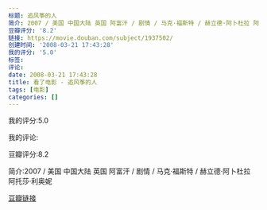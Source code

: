 ```yaml
---
标题: 追风筝的人
简介: 2007 / 美国 中国大陆 英国 阿富汗 / 剧情 / 马克·福斯特 / 赫立德·阿卜杜拉 阿托莎·利奥妮
豆瓣评分: '8.2'
链接: https://movie.douban.com/subject/1937502/
创建时间: '2008-03-21 17:43:28'
我的评分: '5.0'
标签:
评论:
date: 2008-03-21 17:43:28
title: 看了电影 - 追风筝的人
tags: [电影]
categories: []
---
```


我的评分:5.0

我的评论:

豆瓣评分:8.2

简介:2007 / 美国 中国大陆 英国 阿富汗 / 剧情 / 马克·福斯特 / 赫立德·阿卜杜拉 阿托莎·利奥妮

[豆瓣链接](https://movie.douban.com/subject/1937502/)

